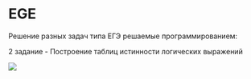 # EGE
Решение разных задач типа ЕГЭ решаемые программированием: 

2 задание - Построение таблиц истинности логических выражений

![](https://stk-briket.ru/wp-content/uploads/f/c/2/fc2d0b752b1d2b38fdd0a22b4013eeba.jpeg)

